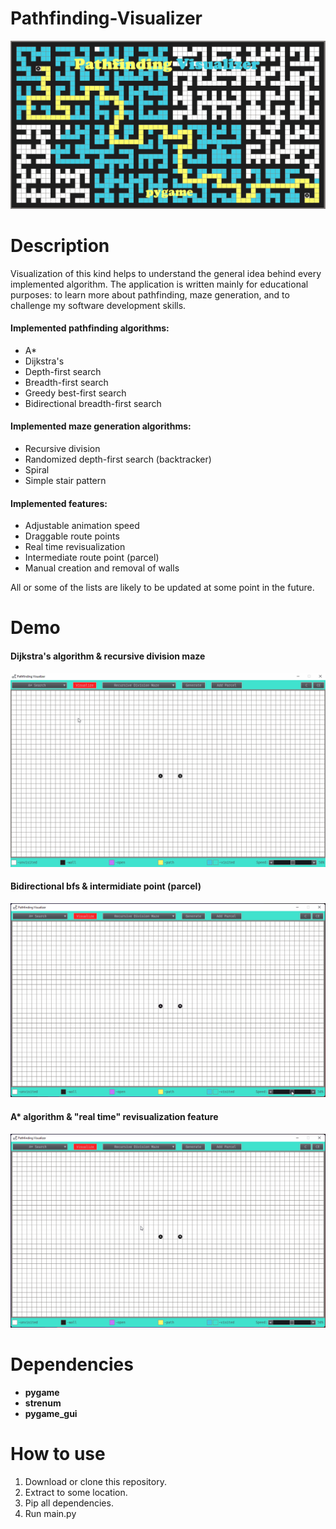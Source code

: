 # Pathfinding-Visualizer
![This is an image](/assets/imgs/github_page_image.png)
# Description
Visualization of this kind helps to understand the general idea behind every implemented algorithm.
The application is written mainly for educational purposes: to learn more about pathfinding, maze generation, and to challenge my software development skills.


#### Implemented pathfinding algorithms:
- A*
- Dijkstra's
- Depth-first search
- Breadth-first search
- Greedy best-first search
- Bidirectional breadth-first search

#### Implemented maze generation algorithms:
- Recursive division
- Randomized depth-first search (backtracker)
- Spiral 
- Simple stair pattern

#### Implemented features:
- Adjustable animation speed
- Draggable route points
- Real time revisualization
- Intermediate route point (parcel)
- Manual creation and removal of walls

All or some of the lists are likely to be updated at some point in the future.

# Demo
#### Dijkstra's algorithm & recursive division maze
![This is a gif](/assets/gifs/dijkstra_recdiv.gif)
#### Bidirectional bfs & intermidiate point (parcel) 
![This is a gif](/assets/gifs/bibfs_parcel.gif)
#### A* algorithm & "real time" revisualization feature
![This is a gif](/assets/gifs/astar_stair_revisualization.gif)

# Dependencies
 - **pygame**
 - **strenum**
 - **pygame_gui**
 
# How to use
 1) Download or clone this repository.
 2) Extract to some location.
 3) Pip all dependencies.
 4) Run main.py
 
 

